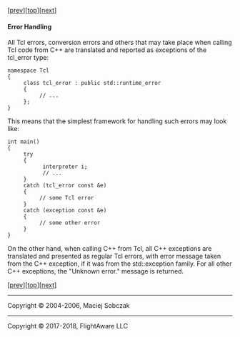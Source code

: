 [[prev](goodies.md)][[top](index.md)][[next](compiling.md)]  

#### Error Handling  

All Tcl errors, conversion errors and others that may take place when calling Tcl code from C++ are translated and reported as exceptions of the tcl_error type:

```
namespace Tcl  
{  
     class tcl_error : public std::runtime_error  
     {  
          // ...  
     };  
}  
```

This means that the simplest framework for handling such errors may look like:

```
int main()  
{  
     try  
     {  
           interpreter i;  
           // ...  
     }  
     catch (tcl_error const &e)  
     {  
          // some Tcl error  
     }  
     catch (exception const &e)  
     {  
          // some other error  
     }  
}  
```

On the other hand, when calling C++ from Tcl, all C++ exceptions are translated and presented as regular Tcl errors, with error message taken from the C++ exception, if it was from the std::exception family. For all other C++ exceptions, the "Unknown error." message is returned.

[[prev](goodies.md)][[top](index.md)][[next](compiling.md)]  

* * *

Copyright © 2004-2006, Maciej Sobczak  

* * *

Copyright © 2017-2018, FlightAware LLC
